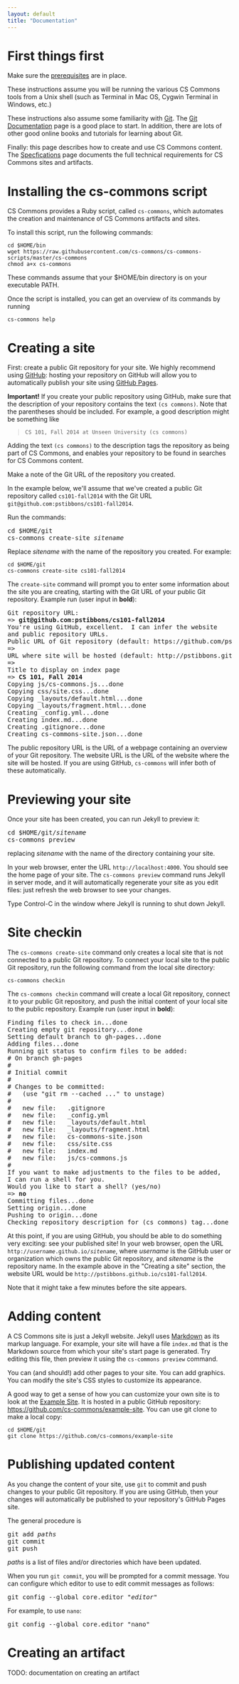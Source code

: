 ```yaml
---
layout: default
title: "Documentation"
---
```


# First things first

Make sure the [prerequisites](prereqs.html) are in place.

These instructions assume you will be running the various CS Commons tools from a Unix shell (such as Terminal in Mac OS, Cygwin Terminal in Windows, etc.)

These instructions also assume some familiarity with [Git](http://git-scm.com).  The [Git Documentation](http://git-scm.com/documentation) page is a good place to start.  In addition, there are lots of other good online books and tutorials for learning about Git.

Finally: this page describes how to create and use CS Commons content.  The [Specfications](specifications.html) page documents the full technical requirements for CS Commons sites and artifacts.

# Installing the cs-commons script

CS Commons provides a Ruby script, called `cs-commons`, which automates the creation and maintenance of CS Commons artifacts and sites.

To install this script, run the following commands:

    cd $HOME/bin
    wget https://raw.githubusercontent.com/cs-commons/cs-commons-scripts/master/cs-commons
    chmod a+x cs-commons

These commands assume that your $HOME/bin directory is on your executable PATH.

Once the script is installed, you can get an overview of its commands by running

    cs-commons help

# Creating a site

First: create a public Git repository for your site.  We highly recommend using [GitHub](https://github.com): hosting your repository on GitHub will allow you to automatically publish your site using [GitHub Pages](https://pages.github.com/).

<div class="callout">
<b>Important!</b> If you create your public repository using GitHub, make sure that the description of your repository contains the text <code>(cs commons)</code>.  Note that the parentheses should be included.  For example, a good description might be something like <blockquote><code>CS 101, Fall 2014 at Unseen University (cs commons)</code></blockquote>  Adding the text <code>(cs commons)</code> to the description tags the repository as being part of CS Commons, and enables your repository to be found in searches for CS Commons content.
</div>

Make a note of the Git URL of the repository you created.

In the example below, we'll assume that we've created a public Git repository called `cs101-fall2014` with the Git URL `git@github.com:pstibbons/cs101-fall2014`.

Run the commands:

<pre>
cd $HOME/git
cs-commons create-site <i>sitename</i>
</pre>

Replace *sitename* with the name of the repository you created.  For example:

    cd $HOME/git
    cs-commons create-site cs101-fall2014

The `create-site` command will prompt you to enter some information about the site you are creating, starting with the Git URL of your public Git repository.  Example run (user input in **bold**):

<pre>
Git repository URL: 
=> <b>git@github.com:pstibbons/cs101-fall2014</b>
You're using GitHub, excellent.  I can infer the website
and public repository URLs.
Public URL of Git repository (default: https://github.com/pstibbons/cs101-fall2014): 
=> 
URL where site will be hosted (default: http://pstibbons.github.io/cs101-fall2014): 
=> 
Title to display on index page
=> <b>CS 101, Fall 2014</b>
Copying js/cs-commons.js...done
Copying css/site.css...done
Copying &#95;layouts/default.html...done
Copying &#95;layouts/fragment.html...done
Creating &#95;config.yml...done
Creating index.md...done
Creating .gitignore...done
Creating cs-commons-site.json...done
</pre>

The public repository URL is the URL of a webpage containing an overview of your Git repository.  The website URL is the URL of the website where the site will be hosted.  If you are using GitHub, `cs-commons` will infer both of these automatically.

# Previewing your site

Once your site has been created, you can run Jekyll to preview it:

<pre>
cd $HOME/git/<i>sitename</i>
cs-commons preview
</pre>

replacing *sitename* with the name of the directory containing your site.

In your web browser, enter the URL `http://localhost:4000`.  You should see the home page of your site.  The `cs-commons preview` command runs Jekyll in server mode, and it will automatically regenerate your site as you edit files: just refresh the web browser to see your changes.

Type Control-C in the window where Jekyll is running to shut down Jekyll.

# Site checkin

The `cs-commons create-site` command only creates a local site that is not connected to a public Git repository.  To connect your local site to the public Git repository, run the following command from the local site directory:

    cs-commons checkin

The `cs-commons checkin` command will create a local Git repository, connect it to your public Git repository, and push the initial content of your local site to the public repository.  Example run (user input in **bold**):

<pre>
Finding files to check in...done
Creating empty git repository...done
Setting default branch to gh-pages...done
Adding files...done
Running git status to confirm files to be added:
# On branch gh-pages
#
# Initial commit
#
# Changes to be committed:
#   (use "git rm --cached <file>..." to unstage)
#
#	new file:   .gitignore
#	new file:   _config.yml
#	new file:   _layouts/default.html
#	new file:   _layouts/fragment.html
#	new file:   cs-commons-site.json
#	new file:   css/site.css
#	new file:   index.md
#	new file:   js/cs-commons.js
#
If you want to make adjustments to the files to be added,
I can run a shell for you.
Would you like to start a shell? (yes/no) 
=> <b>no</b>
Committing files...done
Setting origin...done
Pushing to origin...done
Checking repository description for (cs commons) tag...done
</pre>

At this point, if you are using GitHub, you should be able to do something very exciting: see your published site!  In your web browser, open the URL <code>http://<i>username</i>.github.io/<i>sitename</i></code>, where *username* is the GitHub user or organization which owns the public Git repository, and *sitename* is the repository name.  In the example above in the "Creating a site" section, the website URL would be `http://pstibbons.github.io/cs101-fall2014`.

Note that it might take a few minutes before the site appears.

# Adding content

A CS Commons site is just a Jekyll website.  Jekyll uses [Markdown](http://daringfireball.net/projects/markdown/) as its markup language.  For example, your site will have a file `index.md` that is the Markdown source from which your site's start page is generated.  Try editing this file, then preview it using the `cs-commons preview` command.

You can (and should!) add other pages to your site.  You can add graphics.  You can modify the site's CSS styles to customize its appearance.

A good way to get a sense of how you can customize your own site is to look at the [Example Site](http://cs-commons.github.io/example-site).  It is hosted in a public GitHub repository: <https://github.com/cs-commons/example-site>.  You can use git clone to make a local copy:

    cd $HOME/git
    git clone https://github.com/cs-commons/example-site

# Publishing updated content

As you change the content of your site, use `git` to commit and push changes to your public Git repository.  If you are using GitHub, then your changes will automatically be published to your repository's GitHub Pages site.

The general procedure is

<pre>
git add <i>paths</i>
git commit
git push
</pre>

*paths* is a list of files and/or directories which have been updated.

When you run `git commit`, you will be prompted for a commit message.  You can configure which editor to use to edit commit messages as follows:

<pre>git config --global core.editor "<i>editor</i>"</pre>

For example, to use `nano`:

<pre>git config --global core.editor "nano"</pre>

# Creating an artifact

TODO: documentation on creating an artifact

<!-- vim:set wrap: ­-->
<!-- vim:set linebreak: -->
<!-- vim:set nolist: -->
